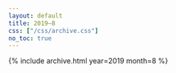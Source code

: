 ```yaml
---
layout: default
title: 2019–8
css: ["/css/archive.css"]
no_toc: true
---
```


{% include archive.html year=2019 month=8 %}
